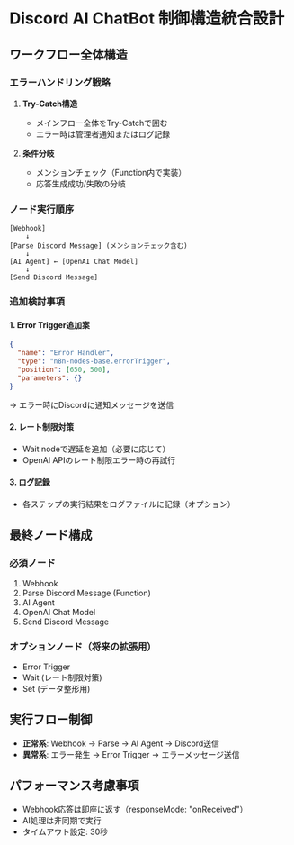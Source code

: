 # Discord AI ChatBot 制御構造統合設計

## ワークフロー全体構造

### エラーハンドリング戦略
1. **Try-Catch構造**
   - メインフロー全体をTry-Catchで囲む
   - エラー時は管理者通知またはログ記録

2. **条件分岐**
   - メンションチェック（Function内で実装）
   - 応答生成成功/失敗の分岐

### ノード実行順序
```
[Webhook]
    ↓
[Parse Discord Message] (メンションチェック含む)
    ↓
[AI Agent] ← [OpenAI Chat Model]
    ↓
[Send Discord Message]
```

### 追加検討事項

#### 1. Error Trigger追加案
```json
{
  "name": "Error Handler",
  "type": "n8n-nodes-base.errorTrigger",
  "position": [650, 500],
  "parameters": {}
}
```
→ エラー時にDiscordに通知メッセージを送信

#### 2. レート制限対策
- Wait nodeで遅延を追加（必要に応じて）
- OpenAI APIのレート制限エラー時の再試行

#### 3. ログ記録
- 各ステップの実行結果をログファイルに記録（オプション）

## 最終ノード構成

### 必須ノード
1. Webhook
2. Parse Discord Message (Function)
3. AI Agent
4. OpenAI Chat Model
5. Send Discord Message

### オプションノード（将来の拡張用）
- Error Trigger
- Wait (レート制限対策)
- Set (データ整形用)

## 実行フロー制御
- **正常系**: Webhook → Parse → AI Agent → Discord送信
- **異常系**: エラー発生 → Error Trigger → エラーメッセージ送信

## パフォーマンス考慮事項
- Webhook応答は即座に返す（responseMode: "onReceived"）
- AI処理は非同期で実行
- タイムアウト設定: 30秒